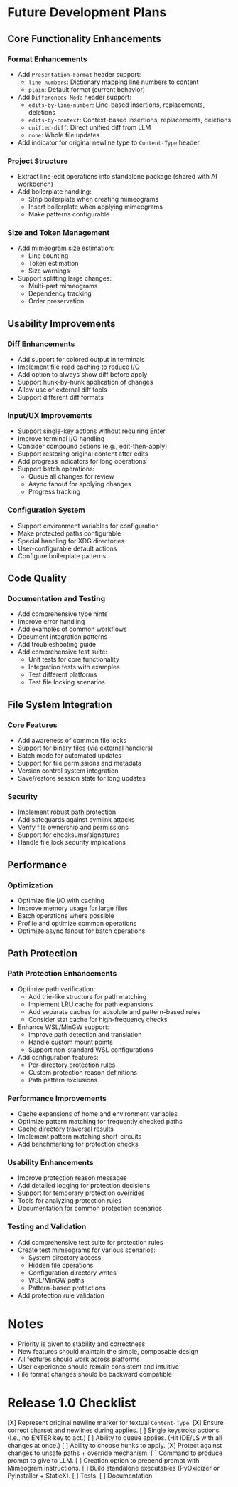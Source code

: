 # Future Development Plans

## Core Functionality Enhancements

### Format Enhancements
- Add `Presentation-Format` header support:
  - `line-numbers`: Dictionary mapping line numbers to content
  - `plain`: Default format (current behavior)
- Add `Differences-Mode` header support:
  - `edits-by-line-number`: Line-based insertions, replacements, deletions
  - `edits-by-context`: Context-based insertions, replacements, deletions
  - `unified-diff`: Direct unified diff from LLM
  - `none`: Whole file updates
- Add indicator for original newline type to `Content-Type` header.

### Project Structure
- Extract line-edit operations into standalone package (shared with AI
  workbench)
- Add boilerplate handling:
  - Strip boilerplate when creating mimeograms
  - Insert boilerplate when applying mimeograms
  - Make patterns configurable

### Size and Token Management
- Add mimeogram size estimation:
  - Line counting
  - Token estimation
  - Size warnings
- Support splitting large changes:
  - Multi-part mimeograms
  - Dependency tracking
  - Order preservation

## Usability Improvements

### Diff Enhancements
- Add support for colored output in terminals
- Implement file read caching to reduce I/O
- Add option to always show diff before apply
- Support hunk-by-hunk application of changes
- Allow use of external diff tools
- Support different diff formats

### Input/UX Improvements
- Support single-key actions without requiring Enter
- Improve terminal I/O handling
- Consider compound actions (e.g., edit-then-apply)
- Support restoring original content after edits
- Add progress indicators for long operations
- Support batch operations:
  - Queue all changes for review
  - Async fanout for applying changes
  - Progress tracking

### Configuration System
- Support environment variables for configuration
- Make protected paths configurable
- Special handling for XDG directories
- User-configurable default actions
- Configure boilerplate patterns

## Code Quality

### Documentation and Testing
- Add comprehensive type hints
- Improve error handling
- Add examples of common workflows
- Document integration patterns
- Add troubleshooting guide
- Add comprehensive test suite:
  - Unit tests for core functionality
  - Integration tests with examples
  - Test different platforms
  - Test file locking scenarios

## File System Integration

### Core Features
- Add awareness of common file locks
- Support for binary files (via external handlers)
- Batch mode for automated updates
- Support for file permissions and metadata
- Version control system integration
- Save/restore session state for long updates

### Security
- Implement robust path protection
- Add safeguards against symlink attacks
- Verify file ownership and permissions
- Support for checksums/signatures
- Handle file lock security implications

## Performance

### Optimization
- Optimize file I/O with caching
- Improve memory usage for large files
- Batch operations where possible
- Profile and optimize common operations
- Optimize async fanout for batch operations

## Path Protection

### Path Protection Enhancements
- Optimize path verification:
  - Add trie-like structure for path matching
  - Implement LRU cache for path expansions
  - Add separate caches for absolute and pattern-based rules
  - Consider stat cache for high-frequency checks
- Enhance WSL/MinGW support:
  - Improve path detection and translation
  - Handle custom mount points
  - Support non-standard WSL configurations
- Add configuration features:
  - Per-directory protection rules
  - Custom protection reason definitions
  - Path pattern exclusions

### Performance Improvements
- Cache expansions of home and environment variables
- Optimize pattern matching for frequently checked paths
- Cache directory traversal results
- Implement pattern matching short-circuits
- Add benchmarking for protection checks

### Usability Enhancements
- Improve protection reason messages
- Add detailed logging for protection decisions
- Support for temporary protection overrides
- Tools for analyzing protection rules
- Documentation for common protection scenarios

### Testing and Validation
- Add comprehensive test suite for protection rules
- Create test mimeograms for various scenarios:
  - System directory access
  - Hidden file operations
  - Configuration directory writes
  - WSL/MinGW paths
  - Pattern-based protections
- Add protection rule validation

# Notes

- Priority is given to stability and correctness
- New features should maintain the simple, composable design
- All features should work across platforms
- User experience should remain consistent and intuitive
- File format changes should be backward compatible

# Release 1.0 Checklist

[X] Represent original newline marker for textual `Content-Type`.
[X] Ensure correct charset and newlines during applies.
[ ] Single keystroke actions. (I.e., no ENTER key to act.)
[ ] Ability to queue applies. (Hit IDE/LS with all changes at once.)
[ ] Ability to choose hunks to apply.
[X] Protect against changes to unsafe paths + override mechanism.
[ ] Command to produce prompt to give to LLM.
[ ] Creation option to prepend prompt with Mimeogram instructions.
[ ] Build standalone executables (PyOxidizer or PyInstaller + StaticX).
[ ] Tests.
[ ] Documentation.
